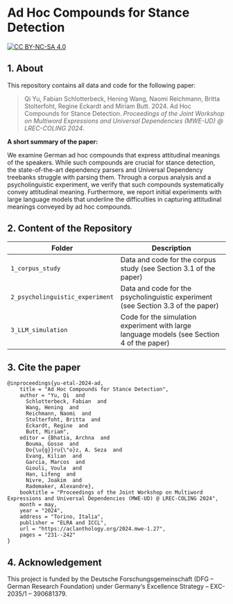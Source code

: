 # Ad Hoc Compounds for Stance Detection

[![CC BY-NC-SA 4.0][cc-by-nc-sa-shield]][cc-by-nc-sa]

[cc-by-nc-sa]: http://creativecommons.org/licenses/by-nc-sa/4.0/
[cc-by-nc-sa-image]: https://licensebuttons.net/l/by-nc-sa/4.0/88x31.png
[cc-by-nc-sa-shield]: https://img.shields.io/badge/License-CC%20BY--NC--SA%204.0-lightgrey.svg


## 1. About 

This repository contains all data and code for the following paper:

> Qi Yu, Fabian Schlotterbeck, Hening Wang, Naomi Reichmann, Britta Stolterfoht, Regine Eckardt and Miriam Butt. 2024. Ad Hoc Compounds for Stance Detection. *Proceedings of the Joint Workshop on Multiword Expressions and Universal Dependencies (MWE-UD) @ LREC-COLING 2024*.

**A short summary of the paper:**

We examine German ad hoc compounds that express attitudinal meanings of the speakers. 
While such compounds are crucial for stance detection, the state-of-the-art dependency parsers and
Universal Dependency treebanks struggle with parsing them. 
Through a corpus analysis and a psycholinguistic experiment, we verify that such compounds systematically convey attitudinal meaning. 
Furthermore, we report initial experiments with large language models that underline 
the difficulties in capturing attitudinal meanings conveyed by ad hoc compounds.

## 2. Content of the Repository

| Folder                   | Description                                                                                                                                                                                                                                                                                                 |
|--------------------------|-------------------------------------------------------------------------------------------------------------------------------------------------------------------------------------------------------------------------------------------------------------------------------------------------------------|
| ```1_corpus_study```               |   Data and code for the corpus study (see Section 3.1 of the paper)                                                                    |
| ```2_psycholinguistic_experiment```   | Data and code for the psycholinguistic experiment (see Section 3.3 of the paper)                                                                                                                                                                                                              |
| ```3_LLM_simulation```             | Code for the simulation experiment with large language models (see Section 4 of the paper)     |

## 3. Cite the paper

```
@inproceedings{yu-etal-2024-ad,
    title = "Ad Hoc Compounds for Stance Detection",
    author = "Yu, Qi  and
      Schlotterbeck, Fabian  and
      Wang, Hening  and
      Reichmann, Naomi  and
      Stolterfoht, Britta  and
      Eckardt, Regine  and
      Butt, Miriam",
    editor = {Bhatia, Archna  and
      Bouma, Gosse  and
      Do{\u{g}}ru{\"o}z, A. Seza  and
      Evang, Kilian  and
      Garcia, Marcos  and
      Giouli, Voula  and
      Han, Lifeng  and
      Nivre, Joakim  and
      Rademaker, Alexandre},
    booktitle = "Proceedings of the Joint Workshop on Multiword Expressions and Universal Dependencies (MWE-UD) @ LREC-COLING 2024",
    month = may,
    year = "2024",
    address = "Torino, Italia",
    publisher = "ELRA and ICCL",
    url = "https://aclanthology.org/2024.mwe-1.27",
    pages = "231--242"
}
```

## 4. Acknowledgement
This project is funded by the Deutsche Forschungsgemeinschaft (DFG – German Research Foundation) under Germany‘s Excellence Strategy – EXC-2035/1 – 390681379.

